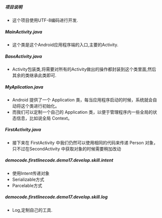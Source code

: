##### 项目说明
* 这个项目使用UTF-8编码进行开发.

##### MainActivity.java
* 这个类是这个Android应用程序端的入口,主要的Activity.

##### BaseActivity.java
* Activity包装类,将需要对所有的Activity做出的操作都封装到这个类里面,然后其余的类继承此类即可.

##### MyAplication.java
* Android 提供了一个 Application 类，每当应用程序启动的时候，系统就会自动将这个类进行初始化。
* 而我们可以定制一个自己的 Application 类，以便于管理程序内一些全局的状态信息，比如说全局 Context。

##### FirstActivity.java
* 接下来在 FirstActivity 中我们仍然可以使用相同的代码来传递 Person 对象，只不过在SecondActivity 中获取对象的时候需要稍加改动

##### democode.firstlinecode.demo17.develop.skill.intent
* 使用Intent传递对象
* Serializable方式
* Parcelable方式

##### democode.firstlinecode.demo17.develop.skill.log
* Log,定制自己的工具.

